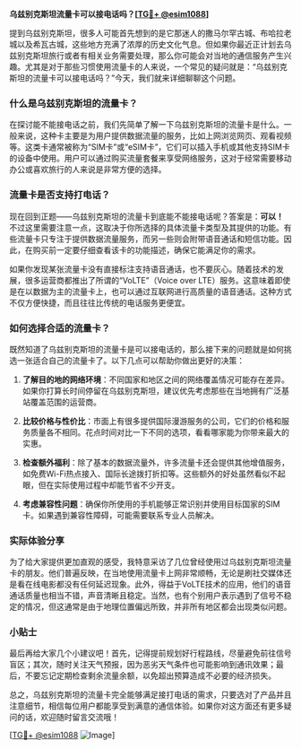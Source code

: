 **乌兹别克斯坦流量卡可以接电话吗？[[TG💪+ @esim1088](https://t.me/s/esim1088)]**

提到乌兹别克斯坦，很多人可能首先想到的是它那迷人的撒马尔罕古城、布哈拉老城以及希瓦古城，这些地方充满了浓厚的历史文化气息。但如果你最近正计划去乌兹别克斯坦旅行或者有相关业务需要处理，那么你可能会对当地的通信服务产生兴趣。尤其是对于那些习惯使用流量卡的人来说，一个常见的疑问就是：“乌兹别克斯坦的流量卡可以接电话吗？”今天，我们就来详细聊聊这个问题。

### 什么是乌兹别克斯坦的流量卡？

在探讨能不能接电话之前，我们先简单了解一下乌兹别克斯坦的流量卡是什么。一般来说，这种卡主要是为用户提供数据流量的服务，比如上网浏览网页、观看视频等。这类卡通常被称为“SIM卡”或“eSIM卡”，它们可以插入手机或其他支持SIM卡的设备中使用。用户可以通过购买流量套餐来享受网络服务，这对于经常需要移动办公或喜欢旅行的人来说是非常方便的选择。

### 流量卡是否支持打电话？

现在回到正题——乌兹别克斯坦的流量卡到底能不能接电话呢？答案是：**可以！** 不过这里需要注意一点，这取决于你所选择的具体流量卡类型及其提供的功能。有些流量卡只专注于提供数据流量服务，而另一些则会附带语音通话和短信功能。因此，在购买前一定要仔细查看该卡的功能描述，确保它能满足你的需求。

如果你发现某张流量卡没有直接标注支持语音通话，也不要灰心。随着技术的发展，很多运营商都推出了所谓的“VoLTE”（Voice over LTE）服务。这意味着即使是在以数据为主的流量卡上，也可以通过互联网进行高质量的语音通话。这种方式不仅方便快捷，而且往往比传统的电话服务更便宜。

### 如何选择合适的流量卡？

既然知道了乌兹别克斯坦的流量卡是可以接电话的，那么接下来的问题就是如何挑选一张适合自己的流量卡了。以下几点可以帮助你做出更好的决策：

1. **了解目的地的网络环境**：不同国家和地区之间的网络覆盖情况可能存在差异。如果你打算长时间停留在乌兹别克斯坦，建议优先考虑那些在当地拥有广泛基站覆盖范围的运营商。

2. **比较价格与性价比**：市面上有很多提供国际漫游服务的公司，它们的价格和服务质量各不相同。花点时间对比一下不同的选项，看看哪家能为你带来最大的实惠。

3. **检查额外福利**：除了基本的数据流量外，许多流量卡还会提供其他增值服务，如免费Wi-Fi热点接入、国际长途拨打折扣等。这些额外的好处虽然看似不起眼，但在实际使用过程中却能节省不少开支。

4. **考虑兼容性问题**：确保你所使用的手机能够正常识别并使用目标国家的SIM卡。如果遇到兼容性障碍，可能需要联系专业人员解决。

### 实际体验分享

为了给大家提供更加直观的感受，我特意采访了几位曾经使用过乌兹别克斯坦流量卡的朋友。他们普遍反映，在当地使用流量卡上网非常顺畅，无论是刷社交媒体还是看在线电影都没有任何延迟现象。此外，得益于VoLTE技术的应用，他们的语音通话质量也相当不错，声音清晰且稳定。当然，也有个别用户表示遇到了信号不稳定的情况，但这通常是由于地理位置偏远所致，并非所有地区都会出现类似问题。

### 小贴士

最后再给大家几个小建议吧！首先，记得提前规划好行程路线，尽量避免前往信号盲区；其次，随时关注天气预报，因为恶劣天气条件也可能影响到通讯效果；最后，不要忘记定期检查剩余流量余额，以免超出预算造成不必要的经济损失。

总之，乌兹别克斯坦的流量卡完全能够满足接打电话的需求，只要选对了产品并且注意细节，相信每位用户都能享受到满意的通信体验。如果你对这方面还有更多疑问的话，欢迎随时留言交流哦！

[[TG💪+ @esim1088](https://t.me/s/esim1088) ![Image](https://i.postimg.cc/4NQfJmqS/Snipaste-2025-05-13-00-14-12.png)]